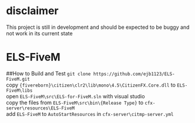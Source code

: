 # disclaimer  
This project is still in development and should be expected to be buggy and not work in its current state  
# ELS-FiveM

##How to Build and Test
`git clone https://github.com/ejb1123/ELS-FiveM.git`  
copy `{fivereborn}\citizen\clr2\lib\mono\4.5\CitizenFX.Core.dll` to `ELS-FiveM\libs`  
open `ELS-FiveM\src\ELS-for-FiveM.sln` with visual studio  
copy the files from `ELS-FiveM\src\bin\{Release Type}` to `cfx-server\resources\ELS-FiveM`  
add `ELS-FiveM` to `AutoStartResources` in `cfx-server\citmp-server.yml`
